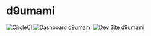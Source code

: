 # d9umami

[![CircleCI](https://circleci.com/gh/stevector/d9umami.svg?style=shield)](https://circleci.com/gh/stevector/d9umami)
[![Dashboard d9umami](https://img.shields.io/badge/dashboard-d9umami-yellow.svg)](https://dashboard.pantheon.io/sites/eb744546-238b-41f2-9953-ce3ca96edea1#dev/code)
[![Dev Site d9umami](https://img.shields.io/badge/site-d9umami-blue.svg)](http://dev-d9umami.pantheonsite.io/)